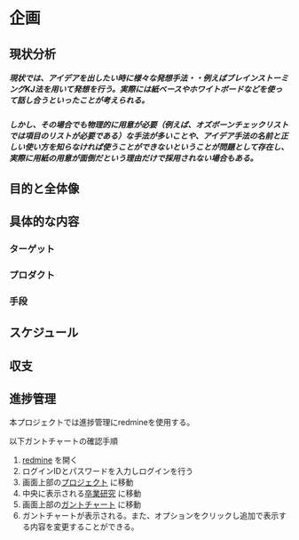 # 企画

## 現状分析
##### 現状では、アイデアを出したい時に様々な発想手法・・例えばブレインストーミングKJ法を用いて発想を行う。実際には紙ベースやホワイトボードなどを使って話し合うといったことが考えられる。
##### しかし、その場合でも物理的に用意が必要（例えば、オズボーンチェックリストでは項目のリストが必要である）な手法が多いことや、アイデア手法の名前と正しい使い方を知らなければ使うことができないということが問題として存在し、実際に用紙の用意が面倒だという理由だけで採用されない場合もある。

## 目的と全体像
##### 

## 具体的な内容
### ターゲット

### プロダクト

### 手段

## スケジュール


## 収支


## 進捗管理
本プロジェクトでは進捗管理にredmineを使用する。

以下ガントチャートの確認手順  
1. [redmine](http://team5.work/redmine/) を開く  
2. ログインIDとパスワードを入力しログインを行う  
3. 画面上部の[プロジェクト](http://team5.work/redmine/projects) に移動  
4. 中央に表示される[卒業研究](http://team5.work/redmine/projects/sotsuken) に移動  
5. 画面上部の[ガントチャート](http://team5.work/redmine/issues/gantt) に移動  
6. ガントチャートが表示される。また、オプションをクリックし追加で表示する内容を変更することができる。  


